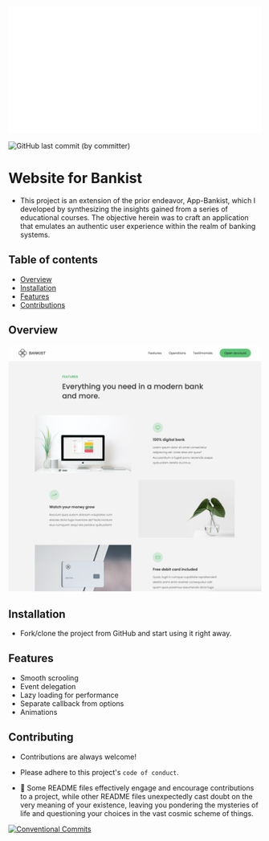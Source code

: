 ![Logo](img/GitHub-Banner3.png)

![GitHub last commit (by committer)](https://img.shields.io/github/last-commit/harunjonuzi/Web-Bankist)

# Website for Bankist

- This project is an extension of the prior endeavor, App-Bankist, which I developed by synthesizing the insights gained from a series of educational courses. The objective herein was to craft an application that emulates an authentic user experience within the realm of banking systems.

## Table of contents

- [Overview](#overview)
- [Installation](#installation)
- [Features](#features)
- [Contributions](#contributing)

## Overview

![Screenshot-1](<img/Web-Bankist(Overview).png>)

## Installation

- Fork/clone the project from GitHub and start using it right away.

## Features

- Smooth scrooling
- Event delegation
- Lazy loading for performance
- Separate callback from options
- Animations

## Contributing

- Contributions are always welcome!

- Please adhere to this project's `code of conduct`.

- 📜 Some README files effectively engage and encourage contributions to a project, while other README files unexpectedly cast doubt on the very meaning of your existence, leaving you pondering the mysteries of life and questioning your choices in the vast cosmic scheme of things.

[![Conventional Commits](https://img.shields.io/badge/Conventional%20Commits-1.0.0-%23FE5196?logo=conventionalcommits&logoColor=white)](https://conventionalcommits.org)
